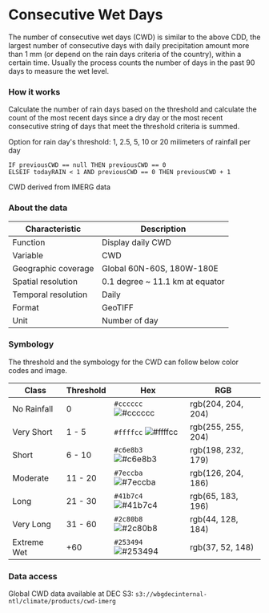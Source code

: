 # Consecutive Wet Days

The number of consecutive wet days (CWD) is similar to the above CDD, the largest number of consecutive days with daily precipitation amount more than 1 mm (or depend on the rain days criteria of the country), within a certain time. Usually the process counts the number of days in the past 90 days to measure the wet level.

### How it works

Calculate the number of rain days based on the threshold and calculate the count of the most recent days since a dry day or the most recent consecutive string of days that meet the threshold criteria is summed.

Option for rain day's threshold: 1, 2.5, 5, 10 or 20 milimeters of rainfall per day

```
IF previousCWD == null THEN previousCWD == 0
ELSEIF todayRAIN < 1 AND previousCWD == 0 THEN previousCWD + 1
```

CWD derived from IMERG data

### About the data

| Characteristic  | Description  |
|---|---|
| Function  | Display daily CWD  |
| Variable  | CWD  |
| Geographic coverage  | Global 60N-60S, 180W-180E |
| Spatial resolution  | 0.1 degree ~ 11.1 km at equator  |
| Temporal resolution  | Daily  |
| Format  | GeoTIFF  |
| Unit  | Number of day  |

### Symbology

The threshold and the symbology for the CWD can follow below color codes and image.

| Class  | Threshold  | Hex  | RGB  |
|---|---|---|---|
| No Rainfall  | 0  | `#cccccc` ![#cccccc](https://via.placeholder.com/15/cccccc/000000?text=+)  | rgb(204, 204, 204)  |
| Very Short  | 1 - 5  | `#ffffcc` ![#ffffcc](https://via.placeholder.com/15/ffffcc/000000?text=+)  | rgb(255, 255, 204)  |
| Short  | 6 - 10  | `#c6e8b3` ![#c6e8b3](https://via.placeholder.com/15/c6e8b3/000000?text=+)  | rgb(198, 232, 179)  |
| Moderate  | 11 - 20  | `#7eccba` ![#7eccba](https://via.placeholder.com/15/7eccba/000000?text=+)  | rgb(126, 204, 186)  |
| Long  | 21 - 30  | `#41b7c4` ![#41b7c4](https://via.placeholder.com/15/41b7c4/000000?text=+)  | rgb(65, 183, 196)  |
| Very Long  | 31 - 60  | `#2c80b8` ![#2c80b8](https://via.placeholder.com/15/2c80b8/000000?text=+)  | rgb(44, 128, 184)  |
| Extreme Wet  | +60  | `#253494` ![#253494](https://via.placeholder.com/15/253494/000000?text=+)  | rgb(37, 52, 148)  |

### Data access

Global CWD data available at DEC S3: `s3://wbgdecinternal-ntl/climate/products/cwd-imerg`